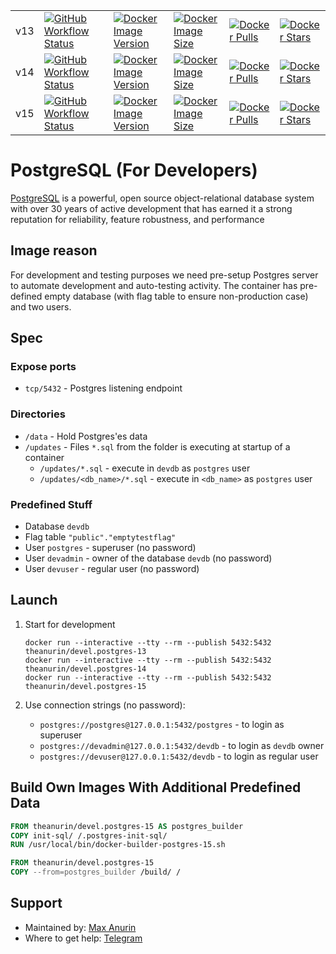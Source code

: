 |               |                                                                                |                                                                    |                                                              |                                                    |                                                    |
|---------------|--------------------------------------------------------------------------------|--------------------------------------------------------------------|--------------------------------------------------------------|----------------------------------------------------|----------------------------------------------------|
| v13 | [![GitHub Workflow Status][13 GitHub Workflow Status]][13 GitHub Workflow Log] | [![Docker Image Version][13 Docker Image Version]][13 Docker Tags] | [![Docker Image Size][13 Docker Image Size]][13 Docker Tags] | [![Docker Pulls][13 Docker Pulls]][13 Docker Repo] | [![Docker Stars][13 Docker Stars]][13 Docker Repo] |
| v14 | [![GitHub Workflow Status][14 GitHub Workflow Status]][14 GitHub Workflow Log] | [![Docker Image Version][14 Docker Image Version]][14 Docker Tags] | [![Docker Image Size][14 Docker Image Size]][14 Docker Tags] | [![Docker Pulls][14 Docker Pulls]][14 Docker Repo] | [![Docker Stars][14 Docker Stars]][14 Docker Repo] |
| v15 | [![GitHub Workflow Status][15 GitHub Workflow Status]][15 GitHub Workflow Log] | [![Docker Image Version][15 Docker Image Version]][15 Docker Tags] | [![Docker Image Size][15 Docker Image Size]][15 Docker Tags] | [![Docker Pulls][15 Docker Pulls]][15 Docker Repo] | [![Docker Stars][15 Docker Stars]][15 Docker Repo] |


# PostgreSQL (For Developers)

[PostgreSQL](https://www.postgresql.org/) is a powerful, open source object-relational database system with over 30 years of active development that has earned it a strong reputation for reliability, feature robustness, and performance

## Image reason

For development and testing purposes we need pre-setup Postgres server to automate development and auto-testing activity. The container has pre-defined empty database (with flag table to ensure non-production case) and two users.

## Spec

### Expose ports

* `tcp/5432` - Postgres listening endpoint

### Directories

* `/data` - Hold Postgres'es data
* `/updates` - Files `*.sql` from the folder is executing at startup of a container
    * `/updates/*.sql` - execute in `devdb` as `postgres` user
    * `/updates/<db_name>/*.sql` - execute in `<db_name>` as `postgres` user

### Predefined Stuff

* Database `devdb`
* Flag table `"public"."emptytestflag"`
* User `postgres` - superuser (no password)
* User `devadmin` - owner of the database `devdb` (no password)
* User `devuser` - regular user (no password)

## Launch

1. Start for development

    ```shell
    docker run --interactive --tty --rm --publish 5432:5432 theanurin/devel.postgres-13
    docker run --interactive --tty --rm --publish 5432:5432 theanurin/devel.postgres-14
    docker run --interactive --tty --rm --publish 5432:5432 theanurin/devel.postgres-15
    ```

1. Use connection strings (no password):

    * `postgres://postgres@127.0.0.1:5432/postgres` - to login as superuser
    * `postgres://devadmin@127.0.0.1:5432/devdb` - to login as `devdb` owner
    * `postgres://devuser@127.0.0.1:5432/devdb` - to login as regular user

## Build Own Images With Additional Predefined Data

```dockerfile
FROM theanurin/devel.postgres-15 AS postgres_builder
COPY init-sql/ /.postgres-init-sql/
RUN /usr/local/bin/docker-builder-postgres-15.sh

FROM theanurin/devel.postgres-15
COPY --from=postgres_builder /build/ /
```

## Support

* Maintained by: [Max Anurin](https://anurin.name/)
* Where to get help: [Telegram](https://t.me/theanurin)

[GitHub Repo Branch]: https://github.com/theanurin/docker-images/tree/devel.postgres
[GitHub Repo Stars]: https://img.shields.io/github/stars/theanurin/docker-images?label=GitHub%20Starts

[13 GitHub Workflow Status]: https://img.shields.io/github/actions/workflow/status/theanurin/docker-images/devel.postgres-13-docker-image-release.yml?label=GitHub%20Workflow
[13 GitHub Workflow Log]: https://github.com/theanurin/docker-images/actions/workflows/devel.postgres-13-docker-image-release.yml
[13 Docker Repo]: https://hub.docker.com/r/theanurin/devel.postgres-13
[13 Docker Image Version]: https://img.shields.io/docker/v/theanurin/devel.postgres-13?sort=date&label=Version
[13 Docker Image Size]: https://img.shields.io/docker/image-size/theanurin/devel.postgres-13?label=Image%20Size
[13 Docker Tags]: https://hub.docker.com/r/theanurin/devel.postgres-13/tags
[13 Docker Stars]: https://img.shields.io/docker/stars/theanurin/devel.postgres-13?label=Docker%20Stars
[13 Docker Pulls]: https://img.shields.io/docker/pulls/theanurin/devel.postgres-13?label=Docker%20Pulls

[14 GitHub Workflow Status]: https://img.shields.io/github/actions/workflow/status/theanurin/docker-images/devel.postgres-14-docker-image-release.yml?label=GitHub%20Workflow
[14 GitHub Workflow Log]: https://github.com/theanurin/docker-images/actions/workflows/devel.postgres-14-docker-image-release.yml
[14 Docker Repo]: https://hub.docker.com/r/theanurin/devel.postgres-14
[14 Docker Image Version]: https://img.shields.io/docker/v/theanurin/devel.postgres-14?sort=date&label=Version
[14 Docker Image Size]: https://img.shields.io/docker/image-size/theanurin/devel.postgres-14?label=Image%20Size
[14 Docker Tags]: https://hub.docker.com/r/theanurin/devel.postgres-14/tags
[14 Docker Stars]: https://img.shields.io/docker/stars/theanurin/devel.postgres-14?label=Docker%20Stars
[14 Docker Pulls]: https://img.shields.io/docker/pulls/theanurin/devel.postgres-14?label=Docker%20Pulls

[15 GitHub Workflow Status]: https://img.shields.io/github/actions/workflow/status/theanurin/docker-images/devel.postgres-15-docker-image-release.yml?label=GitHub%20Workflow
[15 GitHub Workflow Log]: https://github.com/theanurin/docker-images/actions/workflows/devel.postgres-15-docker-image-release.yml
[15 Docker Repo]: https://hub.docker.com/r/theanurin/devel.postgres-15
[15 Docker Image Version]: https://img.shields.io/docker/v/theanurin/devel.postgres-15?sort=date&label=Version
[15 Docker Image Size]: https://img.shields.io/docker/image-size/theanurin/devel.postgres-15?label=Image%20Size
[15 Docker Tags]: https://hub.docker.com/r/theanurin/devel.postgres-15/tags
[15 Docker Stars]: https://img.shields.io/docker/stars/theanurin/devel.postgres-15?label=Docker%20Stars
[15 Docker Pulls]: https://img.shields.io/docker/pulls/theanurin/devel.postgres-15?label=Docker%20Pulls
